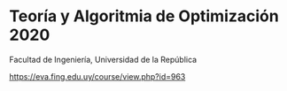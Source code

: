 # Teoría y Algoritmia de Optimización 2020
Facultad de Ingeniería, Universidad de la República

https://eva.fing.edu.uy/course/view.php?id=963

